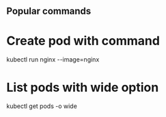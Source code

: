 ## Popular commands

# Create pod with command
kubectl run nginx --image=nginx

# List pods with wide option
kubectl get pods -o wide
